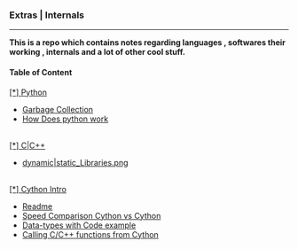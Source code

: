 <h3>Extras | Internals </h3><hr>
<b>This is a repo which contains notes regarding languages , softwares their working , internals and a lot of other cool stuff.</b>
  <br>
 <h4>Table of Content</h4>
   <a href="./python/"> [*] Python </a>
<br>
  <ul>
  <li><a href="./python/GarbageCollection.md "&emsp; &emsp; &emsp;>Garbage Collection</a></li>
  <li><a href="./python/HowDoesItWorks.md " &emsp; &emsp; &emsp; >How Does python work</a></li>
  </ul>
<br>
   <a href="./C|C++/"> [*] C|C++ </a>
  <ul>
  <li><a href="./C|C++/dynamic|static_Libraries.png "&emsp; &emsp; &emsp;>dynamic|static_Libraries.png</a></li>
  </ul>
<br>
   <a href="./Cython/"> [*] Cython Intro</a>
  <ul>
  <li><a href="./Cython/README.md "&emsp; &emsp; &emsp;>Readme</a></li>
  <li><a href="./Cython/Examples/First"&emsp; &emsp; &emsp;>Speed Comparison Cython vs Cython</a></li>
  <li><a href="./Cython/Examples/Second"&emsp; &emsp; &emsp;> Data-types with Code example</a></li>
  <li><a href="./Cython/Examples/Third"&emsp; &emsp; &emsp;> Calling C/C++ functions from Cython</a></li>
  </ul>

